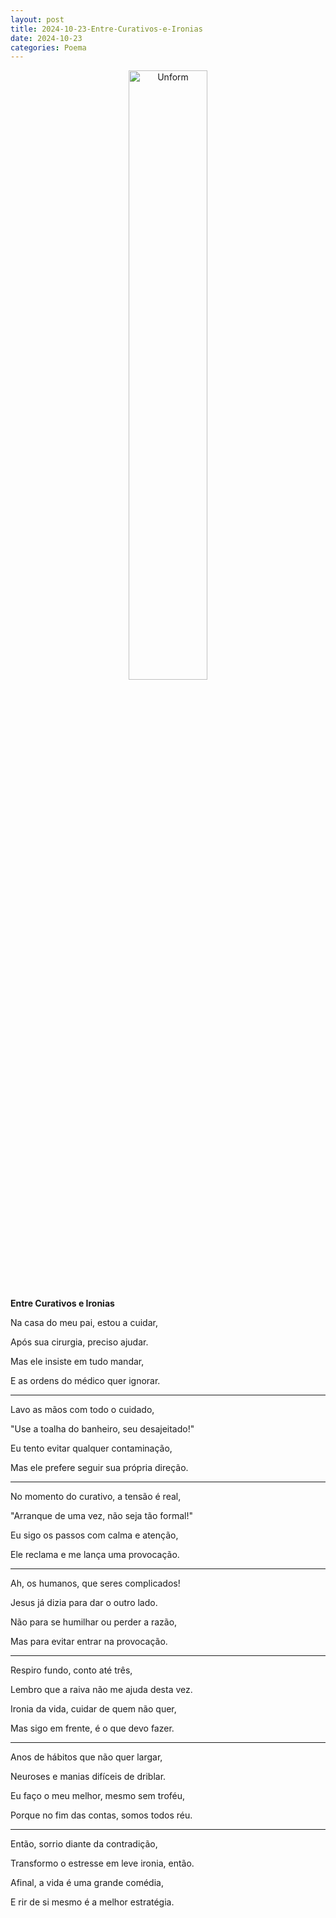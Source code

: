 ```yaml
---
layout: post
title: 2024-10-23-Entre-Curativos-e-Ironias
date: 2024-10-23
categories: Poema
---
```


<p align="center">
<img src="{{ site.baseurl }}/images/2024-10-23-Entre-Curativos-e-Ironias.webp" 
height="50%" width="50%" alt="Unform" />
</p>  

**Entre Curativos e Ironias**

Na casa do meu pai, estou a cuidar,  

Após sua cirurgia, preciso ajudar.  

Mas ele insiste em tudo mandar,  

E as ordens do médico quer ignorar.

---

Lavo as mãos com todo o cuidado,  

"Use a toalha do banheiro, seu desajeitado!"  

Eu tento evitar qualquer contaminação,  

Mas ele prefere seguir sua própria direção.

---

No momento do curativo, a tensão é real,  

"Arranque de uma vez, não seja tão formal!"  

Eu sigo os passos com calma e atenção,  

Ele reclama e me lança uma provocação.

---

Ah, os humanos, que seres complicados!  

Jesus já dizia para dar o outro lado.  

Não para se humilhar ou perder a razão,  

Mas para evitar entrar na provocação.

---

Respiro fundo, conto até três,  

Lembro que a raiva não me ajuda desta vez.  

Ironia da vida, cuidar de quem não quer,  

Mas sigo em frente, é o que devo fazer.

---

Anos de hábitos que não quer largar,  

Neuroses e manias difíceis de driblar.  

Eu faço o meu melhor, mesmo sem troféu,  

Porque no fim das contas, somos todos réu.

---

Então, sorrio diante da contradição,  

Transformo o estresse em leve ironia, então.  

Afinal, a vida é uma grande comédia,  

E rir de si mesmo é a melhor estratégia.